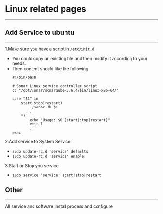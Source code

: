 # Linux related pages
------

## Add Service to ubuntu
------

1.Make sure you have a script in `/etc/init.d`
  * You could copy an existing file and then modify it according to your needs.
  * Then content should like the following
      ```
      #!/bin/bash
      
      # Sonar Linux service controller script
      cd "/opt/sonar/sonarqube-5.6.4/bin/linux-x86-64/"
      
      case "$1" in
          start|stop|restart)
              ./sonar.sh $1
              ;;
          *)
              echo "Usage: $0 {start|stop|restart}"
              exit 1
              ;;
      esac
      ```

2.Add service to System Service
 * `sudo update-rc.d 'service' defaults`
 * `sudo update-rc.d 'service' enable`

3.Start or Stop you service
 * `sudo service 'service' start|stop|restart`
 

## Other
------

All service and software install process and configure